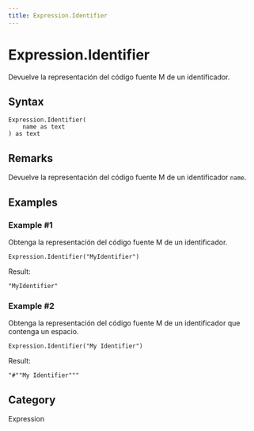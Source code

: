 ```yaml
---
title: Expression.Identifier
---
```


# Expression.Identifier


Devuelve la representación del código fuente M de un identificador.


## Syntax

```powerquery
Expression.Identifier(
    name as text
) as text
```


## Remarks

Devuelve la representación del código fuente M de un identificador <code>name</code>.


## Examples

### Example #1 
Obtenga la representación del código fuente M de un identificador.
```powerquery
Expression.Identifier("MyIdentifier")
```

Result: 
```powerquery
"MyIdentifier"
```


### Example #2 
Obtenga la representación del código fuente M de un identificador que contenga un espacio.
```powerquery
Expression.Identifier("My Identifier")
```

Result: 
```powerquery
"#""My Identifier"""
```




## Category
Expression

